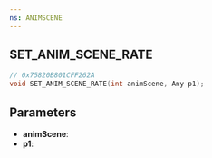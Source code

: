 ```yaml
---
ns: ANIMSCENE
---
```

## SET_ANIM_SCENE_RATE

```c
// 0x75820B801CFF262A
void SET_ANIM_SCENE_RATE(int animScene, Any p1);
```

## Parameters
* **animScene**:
* **p1**:
